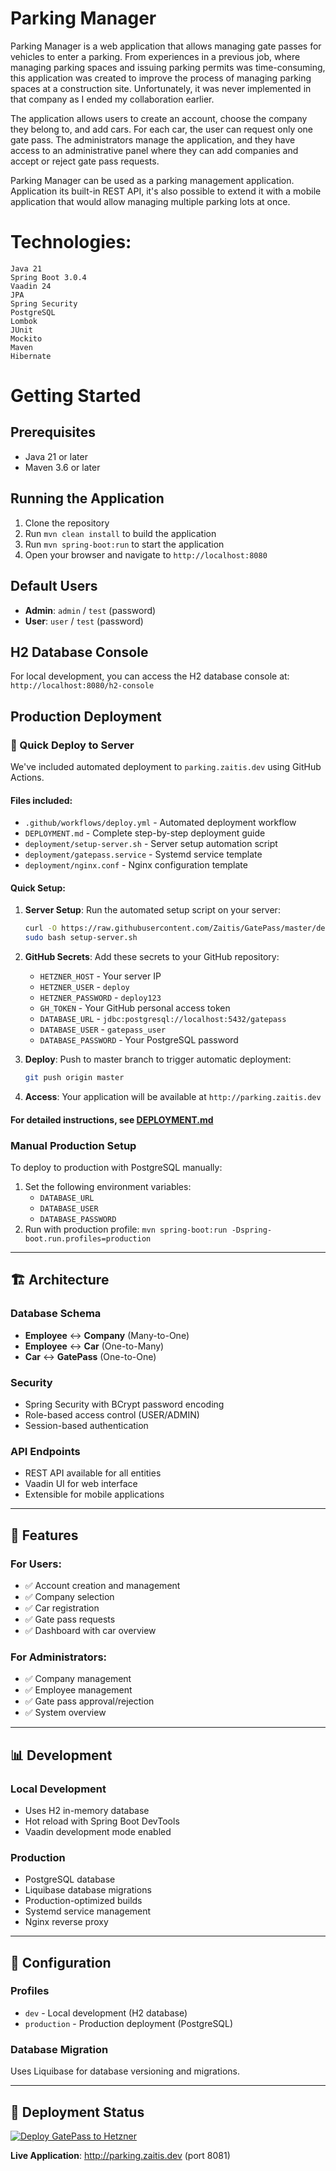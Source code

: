 # Parking Manager

Parking Manager is a web application that allows managing gate passes for vehicles to enter a parking. From experiences in a previous job, where managing parking spaces and issuing parking permits was time-consuming, this application was created to improve the process of managing parking spaces at a construction site. Unfortunately, it was never implemented in that company as I ended my collaboration earlier.

The application allows users to create an account, choose the company they belong to, and add cars. For each car, the user can request only one gate pass. The administrators manage the application, and they have access to an administrative panel where they can add companies and accept or reject gate pass requests.

Parking Manager can be used as a parking management application. Application its built-in REST API, it's also possible to extend it with a mobile application that would allow managing multiple parking lots at once.

# Technologies:

    Java 21
    Spring Boot 3.0.4
    Vaadin 24
    JPA
    Spring Security
    PostgreSQL
    Lombok
    JUnit
    Mockito
    Maven
    Hibernate

# Getting Started

## Prerequisites
- Java 21 or later
- Maven 3.6 or later

## Running the Application
1. Clone the repository
2. Run `mvn clean install` to build the application
3. Run `mvn spring-boot:run` to start the application
4. Open your browser and navigate to `http://localhost:8080`

## Default Users
- **Admin**: `admin` / `test` (password)
- **User**: `user` / `test` (password)

## H2 Database Console
For local development, you can access the H2 database console at:
`http://localhost:8080/h2-console`

## Production Deployment

### 🚀 Quick Deploy to Server
We've included automated deployment to `parking.zaitis.dev` using GitHub Actions.

#### Files included:
- `.github/workflows/deploy.yml` - Automated deployment workflow
- `DEPLOYMENT.md` - Complete step-by-step deployment guide
- `deployment/setup-server.sh` - Server setup automation script
- `deployment/gatepass.service` - Systemd service template
- `deployment/nginx.conf` - Nginx configuration template

#### Quick Setup:
1. **Server Setup**: Run the automated setup script on your server:
   ```bash
   curl -O https://raw.githubusercontent.com/Zaitis/GatePass/master/deployment/setup-server.sh
   sudo bash setup-server.sh
   ```

2. **GitHub Secrets**: Add these secrets to your GitHub repository:
   - `HETZNER_HOST` - Your server IP
   - `HETZNER_USER` - `deploy`
   - `HETZNER_PASSWORD` - `deploy123`
   - `GH_TOKEN` - Your GitHub personal access token
   - `DATABASE_URL` - `jdbc:postgresql://localhost:5432/gatepass`
   - `DATABASE_USER` - `gatepass_user`
   - `DATABASE_PASSWORD` - Your PostgreSQL password

3. **Deploy**: Push to master branch to trigger automatic deployment:
   ```bash
   git push origin master
   ```

4. **Access**: Your application will be available at `http://parking.zaitis.dev`

#### For detailed instructions, see [DEPLOYMENT.md](./DEPLOYMENT.md)

### Manual Production Setup
To deploy to production with PostgreSQL manually:
1. Set the following environment variables:
   - `DATABASE_URL`
   - `DATABASE_USER`
   - `DATABASE_PASSWORD`
2. Run with production profile: `mvn spring-boot:run -Dspring-boot.run.profiles=production`

---

## 🏗️ Architecture

### Database Schema
- **Employee** ↔ **Company** (Many-to-One)
- **Employee** ↔ **Car** (One-to-Many)  
- **Car** ↔ **GatePass** (One-to-One)

### Security
- Spring Security with BCrypt password encoding
- Role-based access control (USER/ADMIN)
- Session-based authentication

### API Endpoints
- REST API available for all entities
- Vaadin UI for web interface
- Extensible for mobile applications

---

## 🎯 Features

### For Users:
- ✅ Account creation and management
- ✅ Company selection
- ✅ Car registration
- ✅ Gate pass requests
- ✅ Dashboard with car overview

### For Administrators:
- ✅ Company management
- ✅ Employee management
- ✅ Gate pass approval/rejection
- ✅ System overview

---

## 📊 Development

### Local Development
- Uses H2 in-memory database
- Hot reload with Spring Boot DevTools
- Vaadin development mode enabled

### Production
- PostgreSQL database
- Liquibase database migrations
- Production-optimized builds
- Systemd service management
- Nginx reverse proxy

---

## 🔧 Configuration

### Profiles
- `dev` - Local development (H2 database)
- `production` - Production deployment (PostgreSQL)

### Database Migration
Uses Liquibase for database versioning and migrations.

---

## 🚀 Deployment Status

[![Deploy GatePass to Hetzner](https://github.com/Zaitis/GatePass/actions/workflows/deploy.yml/badge.svg)](https://github.com/Zaitis/GatePass/actions/workflows/deploy.yml)

**Live Application**: http://parking.zaitis.dev (port 8081)